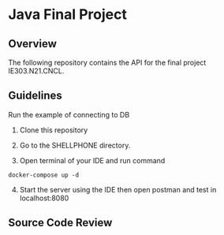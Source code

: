 # Java Final Project

## Overview
The following repository contains the API for the final project IE303.N21.CNCL.

## Guidelines
Run the example of connecting to DB

1. Clone this repository

2. Go to the SHELLPHONE directory.

3. Open terminal of your IDE and run command

```
docker-compose up -d
```

4. Start the server using the IDE then open postman and test in localhost:8080
## Source Code Review
